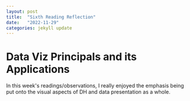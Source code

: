 ```yaml
---
layout: post
title:  "Sixth Reading Reflection"
date:   "2022-11-29"
categories: jekyll update
---
```


# Data Viz Principals and its Applications

In this week's readings/observations, I really enjoyed the emphasis being put onto the visual aspects of DH and data presentation as a whole. 